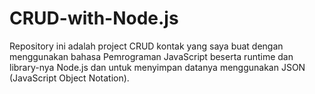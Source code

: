 # CRUD-with-Node.js
Repository ini adalah project CRUD kontak yang saya buat dengan menggunakan bahasa Pemrograman JavaScript beserta runtime dan library-nya Node.js dan untuk menyimpan datanya menggunakan JSON (JavaScript Object Notation).
